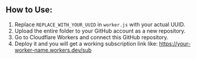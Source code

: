 ## How to Use:

1. Replace `REPLACE_WITH_YOUR_UUID` in `worker.js` with your actual UUID.
2. Upload the entire folder to your GitHub account as a new repository.
3. Go to Cloudflare Workers and connect this GitHub repository.
4. Deploy it and you will get a working subscription link like:
   https://your-worker-name.workers.dev/sub
